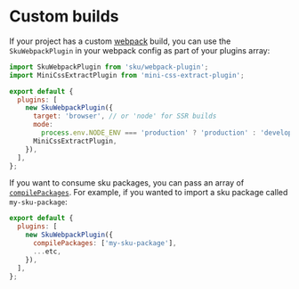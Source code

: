 # Custom builds

If your project has a custom [webpack](https://webpack.js.org) build, you can use the `SkuWebpackPlugin` in your webpack config as part of your plugins array:

```js
import SkuWebpackPlugin from 'sku/webpack-plugin';
import MiniCssExtractPlugin from 'mini-css-extract-plugin';

export default {
  plugins: [
    new SkuWebpackPlugin({
      target: 'browser', // or 'node' for SSR builds
      mode:
        process.env.NODE_ENV === 'production' ? 'production' : 'development',
      MiniCssExtractPlugin,
    }),
  ],
};
```

If you want to consume sku packages, you can pass an array of [`compilePackages`](./configuration?id=compilepackages). For example, if you wanted to import a sku package called `my-sku-package`:

```js
export default {
  plugins: [
    new SkuWebpackPlugin({
      compilePackages: ['my-sku-package'],
      ...etc,
    }),
  ],
};
```
